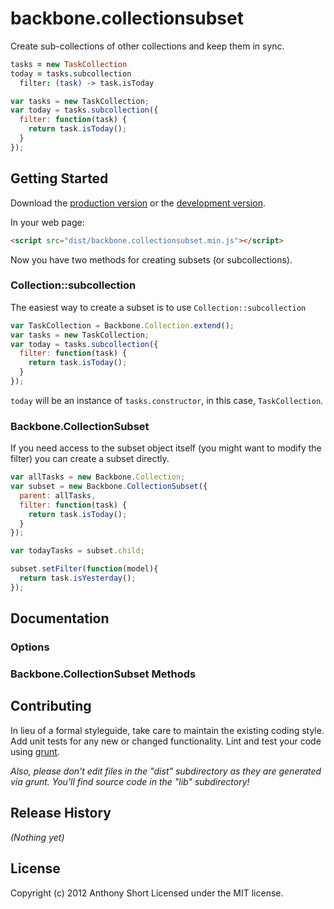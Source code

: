 # backbone.collectionsubset

Create sub-collections of other collections and keep them in sync.

```coffee
tasks = new TaskCollection
today = tasks.subcollection
  filter: (task) -> task.isToday
```

```js
var tasks = new TaskCollection;
var today = tasks.subcollection({
  filter: function(task) {
    return task.isToday();
  }
});
```

## Getting Started

Download the [production version][min] or the [development version][max].

[min]: https://raw.github.com/anthonyshort/backbone.collectionsubset/master/dist/backbone.collectionsubset.min.js
[max]: https://raw.github.com/anthonyshort/backbone.collectionsubset/master/dist/backbone.collectionsubset.js

In your web page:

```html
<script src="dist/backbone.collectionsubset.min.js"></script>
```

Now you have two methods for creating subsets (or subcollections).

### Collection::subcollection

The easiest way to create a subset is to use `Collection::subcollection`

```js
var TaskCollection = Backbone.Collection.extend();
var tasks = new TaskCollection;
var today = tasks.subcollection({
  filter: function(task) {
    return task.isToday();
  }
});
```

`today` will be an instance of `tasks.constructor`, in this case, `TaskCollection`.

### Backbone.CollectionSubset

If you need access to the subset object itself (you might want to modify the filter) you can create a subset directly.

```js
var allTasks = new Backbone.Collection;
var subset = new Backbone.CollectionSubset({
  parent: allTasks,
  filter: function(task) {
    return task.isToday();
  }
});

var todayTasks = subset.child;

subset.setFilter(function(model){
  return task.isYesterday();
});
```

## Documentation

### Options

### Backbone.CollectionSubset Methods

## Contributing
In lieu of a formal styleguide, take care to maintain the existing coding style. Add unit tests for any new or changed functionality. Lint and test your code using [grunt](https://github.com/cowboy/grunt).

_Also, please don't edit files in the "dist" subdirectory as they are generated via grunt. You'll find source code in the "lib" subdirectory!_

## Release History
_(Nothing yet)_

## License
Copyright (c) 2012 Anthony Short
Licensed under the MIT license.
